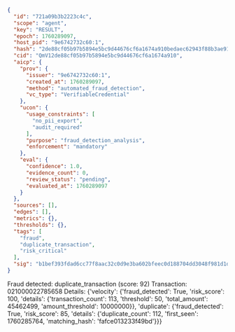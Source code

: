 ```json
{
  "id": "721a09b3b2223c4c",
  "scope": "agent",
  "key": "RESULT",
  "epoch": 1760289097,
  "host_pid": "9e6742732c60:1",
  "hash": "2de88cf05b97b5894e5bc9d44676cf6a1674a910bedaec62943f88b3ae91e818",
  "cid": "QmV12de88cf05b97b5894e5bc9d44676cf6a1674a910",
  "aicp": {
    "prov": {
      "issuer": "9e6742732c60:1",
      "created_at": 1760289097,
      "method": "automated_fraud_detection",
      "vc_type": "VerifiableCredential"
    },
    "ucon": {
      "usage_constraints": [
        "no_pii_export",
        "audit_required"
      ],
      "purpose": "fraud_detection_analysis",
      "enforcement": "mandatory"
    },
    "eval": {
      "confidence": 1.0,
      "evidence_count": 0,
      "review_status": "pending",
      "evaluated_at": 1760289097
    }
  },
  "sources": [],
  "edges": [],
  "metrics": {},
  "thresholds": {},
  "tags": [
    "fraud",
    "duplicate_transaction",
    "risk_critical"
  ],
  "sig": "b1bef393fdad6cc77f8aac32c0d9e3ba602bfeec0d188704dd3048f981d1df99"
}
```

Fraud detected: duplicate_transaction (score: 92)
Transaction: 021000022785658
Details: {'velocity': {'fraud_detected': True, 'risk_score': 100, 'details': {'transaction_count': 113, 'threshold': 50, 'total_amount': 45462499, 'amount_threshold': 10000000}}, 'duplicate': {'fraud_detected': True, 'risk_score': 85, 'details': {'duplicate_count': 112, 'first_seen': 1760285764, 'matching_hash': 'fafce013233f49bd'}}}